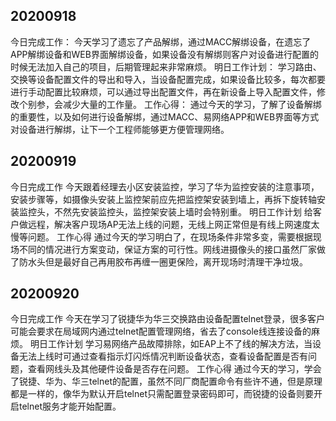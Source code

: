 ## 20200918
今日完成工作：
今天学习了遗忘了产品解绑，通过MACC解绑设备，在遗忘了APP解绑设备和WEB界面解绑设备，如果设备没有解绑则客户对设备进行配置的时候无法加入自己的项目，后期管理起来非常麻烦。
明日工作计划：
学习路由、交换等设备配置文件的导出和导入，当设备配置完成，如果设备比较多，每次都要进行手动配置比较麻烦，可以通过导出配置文件，再在新设备上导入配置文件，修改个别参，会减少大量的工作量。
工作心得：
通过今天的学习，了解了设备解绑的重要性，以及如何进行设备解绑，通过MACC、易网络APP和WEB界面等方式对设备进行解绑，让下一个工程师能够更方便管理网络。

## 20200919
今日完成工作
今天跟着经理去小区安装监控，学习了华为监控安装的注意事项，安装步骤等，如摄像头安装上监控架前应先把监控架安装到墙上，再拆下旋转轴安装监控头，不然先安装监控头，监控架安装上墙时会特别重。
明日工作计划
给客户做远程，解决客户现场AP无法上线的问题，无线上网正常但是有线上网速度太慢等问题。
工作心得
通过今天的学习明白了，在现场条件非常多变，需要根据现场不同的情况进行方案变动，保证方案的可行性。网线进摄像头的接口虽然厂家做了防水头但是最好自己再用胶布再缠一圈更保险，离开现场时清理干净垃圾。

## 20200920
今日完成工作
今天在学习了锐捷华为华三交换路由设备配置telnet登录，很多客户可能会要求在局域网内通过telnet配置管理网络，省去了console线连接设备的麻烦。
明日工作计划
学习易网络产品故障排除，如EAP上不了线的解决方法，当设备无法上线时可通过查看指示灯闪烁情况判断设备状态，查看设备配置是否有问题，查看网线头及其他硬件设备是否存在问题。
工作心得
通过今天的学习，学会了锐捷、华为、华三telnet的配置，虽然不同厂商配置命令有些许不通，但是原理都是一样的，像华为默认开启telnet只需配置登录密码即可，而锐捷的设备则要开启telnet服务才能开始配置。